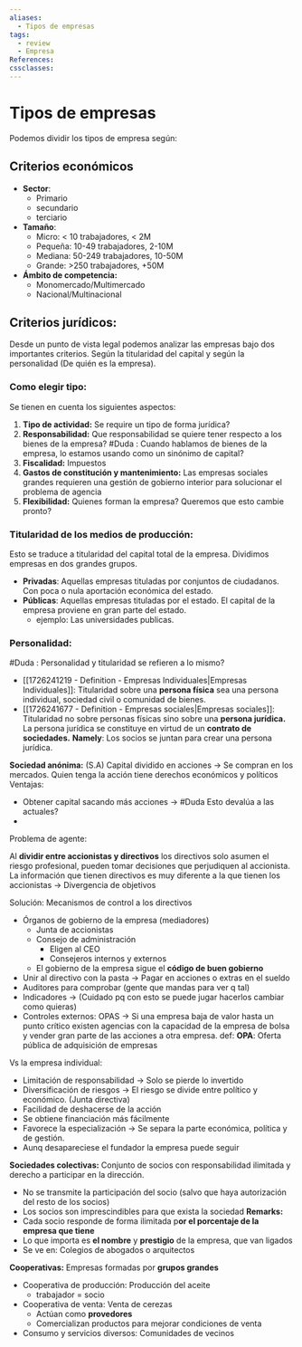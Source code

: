 ```yaml
---
aliases:
  - Tipos de empresas
tags:
  - review
  - Empresa
References: 
cssclasses:
---
```

# Tipos de empresas
Podemos dividir los tipos de empresa según: 
## Criterios económicos
+ **Sector**:
	+ Primario
	+ secundario
	+ terciario 
+ **Tamaño**: 
	+ Micro: < 10 trabajadores, < 2M
	+ Pequeña: 10-49 trabajadores, 2-10M
	+ Mediana: 50-249 trabajadores, 10-50M
	+ Grande: >250 trabajadores, +50M
+ **Ámbito de competencia:** 
	+ Monomercado/Multimercado
	+ Nacional/Multinacional

## Criterios jurídicos: 
Desde un punto de vista legal podemos analizar las empresas bajo dos importantes criterios. Según la titularidad del capital y según la personalidad (De quién es la empresa).
### Como elegir tipo: 
Se tienen en cuenta los siguientes aspectos:
1. **Tipo de actividad:** Se require un tipo de forma jurídica?
2. **Responsabilidad:** Que responsabilidad se quiere tener respecto a los bienes de la empresa?
#Duda : Cuando hablamos de bienes de la empresa, lo estamos usando como un sinónimo de capital?
3. **Fiscalidad:** Impuestos
4. **Gastos de constitución y mantenimiento:** Las empresas sociales grandes requieren una gestión de gobierno interior para solucionar el problema de agencia
5. **Flexibilidad:** Quienes forman la empresa? Queremos que esto cambie pronto?
### Titularidad de los medios de producción:
Esto se traduce a titularidad del capital total de la empresa. Dividimos empresas en dos grandes grupos.
+ **Privadas**: Aquellas empresas tituladas por conjuntos de ciudadanos. Con poca o nula aportación económica del estado.
+ **Públicas**: Aquellas empresas tituladas por el estado. El capital de la empresa proviene en gran parte del estado. 
	+ ejemplo: Las universidades publicas.
### Personalidad:
#Duda : Personalidad y titularidad se refieren a lo mismo?
+ [[1726241219 - Definition - Empresas Individuales|Empresas Individuales]]: 
	Titularidad sobre una **persona física** sea una persona individual, sociedad civil o comunidad de bienes. 
 + [[1726241677 - Definition - Empresas sociales|Empresas sociales]]: 
	Titularidad no sobre personas físicas sino sobre una **persona jurídica.** La persona jurídica se constituye en virtud de un **contrato de sociedades.** 
	**Namely**: Los socios se juntan para crear una persona jurídica.


**Sociedad anónima:** (S.A)
Capital dividido en acciones → Se compran en los mercados. Quien tenga la acción tiene derechos económicos y políticos
Ventajas: 
+ Obtener capital sacando más acciones → #Duda Esto devalúa a las actuales?
+ 
Problema de agente: 

Al **dividir entre accionistas y directivos** los directivos solo asumen el riesgo profesional, pueden tomar decisiones que perjudiquen al accionista.
	  La información que tienen directivos es muy diferente a la que tienen los accionistas → Divergencia de objetivos

Solución: Mecanismos de control a los directivos
+ Órganos de gobierno de la empresa (mediadores)
	+ Junta de accionistas
	+ Consejo de administración
		+ Eligen al CEO
		+ Consejeros internos y externos
	+ El gobierno de la empresa sigue el **código de buen gobierno**
+ Unir al directivo con la pasta → Pagar en acciones o extras en el sueldo
+ Auditores para comprobar (gente que mandas para ver q tal)
+ Indicadores → (Cuidado pq con esto se puede jugar hacerlos cambiar como quieras)
+ Controles externos: OPAS → Si una empresa baja de valor hasta un punto crítico existen agencias con la capacidad de la empresa de bolsa y vender gran parte de las acciones a otra empresa. 
def:  **OPA**: Oferta pública de adquisición de empresas
	
Vs la empresa individual: 
+ Limitación de responsabilidad → Solo se pierde lo invertido
+ Diversificación de riesgos → El riesgo se divide entre político y económico. (Junta directiva)
+ Facilidad de deshacerse de la acción
+ Se obtiene financiación más fácilmente
+ Favorece la especialización → Se separa la parte económica, política y de gestión. 
+ Aunq desapareciese el fundador la empresa puede seguir 

**Sociedades colectivas:**
Conjunto de socios con responsabilidad ilimitada y derecho a participar en la dirección. 
+ No se transmite la participación del socio (salvo que haya autorización del resto de los socios)
+ Los socios son imprescindibles para que exista la sociedad
**Remarks:** 
+ Cada socio responde de forma ilimitada p**or el porcentaje de la empresa que tiene**
+ Lo que importa es **el nombre** y **prestigio** de la empresa, que van ligados
+ Se ve en: Colegios de abogados o arquitectos

**Cooperativas:**
Empresas formadas por **grupos grandes**
+ Cooperativa de producción: Producción del aceite
	+ trabajador = socio
+ Cooperativa de venta: Venta de cerezas
	+ Actúan como **provedores**
	+ Comercializan productos para mejorar condiciones de venta
+ Consumo y servicios diversos: Comunidades de vecinos

